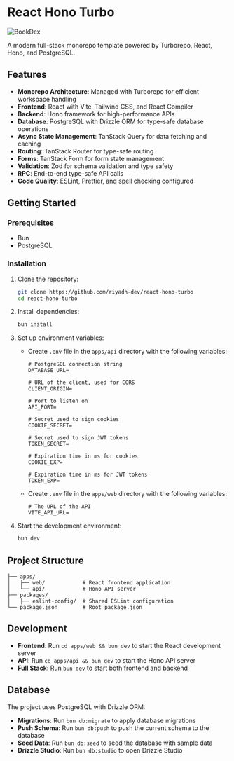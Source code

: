 # React Hono Turbo

![BookDex](https://res.cloudinary.com/riyadh-main-cloud/image/upload/f_webp/q_auto:best/portfolio/react-hono-turbo/sv20bs8dadfufythx0xq.png)

A modern full-stack monorepo template powered by Turborepo, React, Hono, and PostgreSQL.

## Features

- **Monorepo Architecture**: Managed with Turborepo for efficient workspace handling
- **Frontend**: React with Vite, Tailwind CSS, and React Compiler
- **Backend**: Hono framework for high-performance APIs
- **Database**: PostgreSQL with Drizzle ORM for type-safe database operations
- **Async State Management**: TanStack Query for data fetching and caching
- **Routing**: TanStack Router for type-safe routing
- **Forms**: TanStack Form for form state management
- **Validation**: Zod for schema validation and type safety
- **RPC**: End-to-end type-safe API calls
- **Code Quality**: ESLint, Prettier, and spell checking configured

## Getting Started

### Prerequisites

- Bun
- PostgreSQL

### Installation

1. Clone the repository:

    ```bash
    git clone https://github.com/riyadh-dev/react-hono-turbo
    cd react-hono-turbo
    ```

2. Install dependencies:

    ```bash
    bun install
    ```

3. Set up environment variables:

    - Create `.env` file in the `apps/api` directory with the following variables:

        ```
        # PostgreSQL connection string
        DATABASE_URL=

        # URL of the client, used for CORS
        CLIENT_ORIGIN=

        # Port to listen on
        API_PORT=

        # Secret used to sign cookies
        COOKIE_SECRET=

        # Secret used to sign JWT tokens
        TOKEN_SECRET=

        # Expiration time in ms for cookies
        COOKIE_EXP=

        # Expiration time in ms for JWT tokens
        TOKEN_EXP=
        ```

    - Create `.env` file in the `apps/web` directory with the following variables:
        ```
        # The URL of the API
        VITE_API_URL=
        ```

4. Start the development environment:
    ```bash
    bun dev
    ```

## Project Structure

```
├── apps/
│   ├── web/            # React frontend application
│   └── api/            # Hono API server
├── packages/
│   ├── eslint-config/  # Shared ESLint configuration
└── package.json        # Root package.json
```

## Development

- **Frontend**: Run `cd apps/web && bun dev` to start the React development server
- **API**: Run `cd apps/api && bun dev` to start the Hono API server
- **Full Stack**: Run `bun dev` to start both frontend and backend

## Database

The project uses PostgreSQL with Drizzle ORM:

- **Migrations**: Run `bun db:migrate` to apply database migrations
- **Push Schema**: Run `bun db:push` to push the current schema to the database
- **Seed Data**: Run `bun db:seed` to seed the database with sample data
- **Drizzle Studio**: Run `bun db:studio` to open Drizzle Studio
